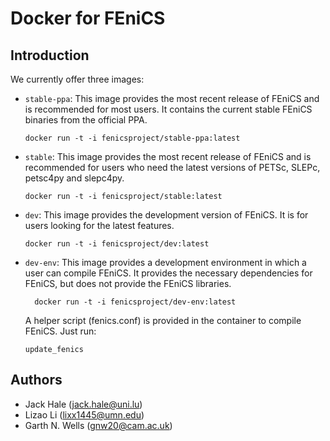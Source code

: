# Docker for FEniCS

## Introduction

We currently offer three images:

* `stable-ppa`: This image provides the most recent release of FEniCS
  and is recommended for most users. It contains the current stable
  FEniCS binaries from the official PPA.

      docker run -t -i fenicsproject/stable-ppa:latest

* `stable`: This image provides the most recent release of FEniCS and
  is recommended for users who need the latest versions of PETSc,
  SLEPc, petsc4py and slepc4py.

      docker run -t -i fenicsproject/stable:latest

* `dev`: This image provides the development version of FEniCS.  It is
  for users looking for the latest features.

      docker run -t -i fenicsproject/dev:latest

* `dev-env`: This image provides a development environment in which a
   user can compile FEniCS. It provides the necessary dependencies for
   FEniCS, but does not provide the FEniCS libraries. 

        docker run -t -i fenicsproject/dev-env:latest

  A helper script (fenics.conf) is provided in the container to compile 
  FEniCS. Just run:
  
      update_fenics

## Authors

* Jack Hale (<jack.hale@uni.lu>)
* Lizao Li (<lixx1445@umn.edu>)
* Garth N. Wells (<gnw20@cam.ac.uk>)
